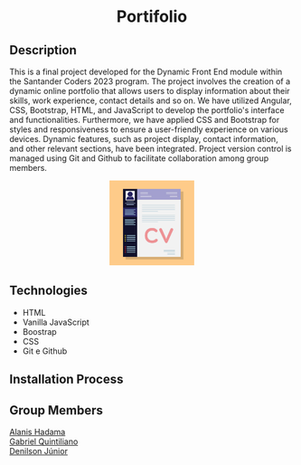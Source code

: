 # <h1 align='center'>Portifolio </h1>

## Description 

This is a final project developed for the Dynamic Front End module within the Santander Coders 2023 program. The project involves the creation of a dynamic online portfolio that allows users to display information about their skills, work experience, contact details and so on. We have utilized Angular, CSS, Bootstrap, HTML, and JavaScript to develop the portfolio's interface and functionalities. Furthermore, we have applied CSS and Bootstrap for styles and responsiveness to ensure a user-friendly experience on various devices. Dynamic features, such as project display, contact information, and other relevant sections, have been integrated. Project version control is managed using Git and Github to facilitate collaboration among group members.

<section align='center'>
   <img width='150'src="./curriculum.jpg"/>
</section>

## Technologies

- HTML
- Vanilla JavaScript
- Boostrap
- CSS
- Git e Github

## Installation Process

## Group Members

<a href="https://github.com/hadamas ">Alanis Hadama</a><br />
<a href="https://github.com/gabriel-quintiliano">Gabriel Quintiliano</a><br />
<a href="https://github.com/Jrdenilson">Denilson Júnior</a><br />
